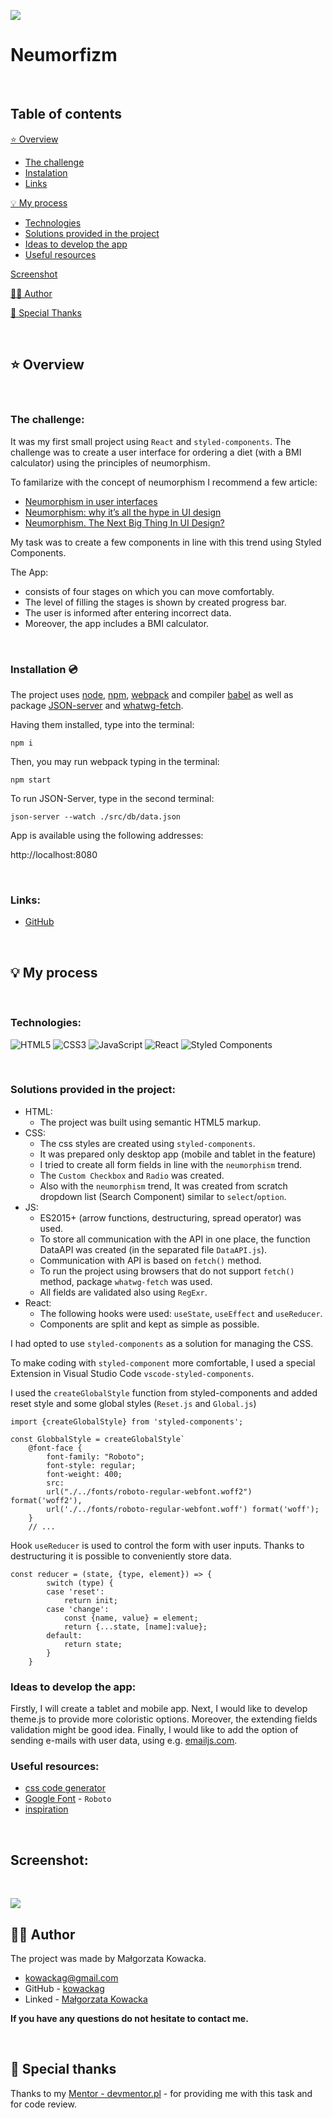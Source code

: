 ![](./public/top.jpg)

# Neumorfizm

&nbsp;

## Table of contents

[⭐ Overview](#⭐-overview)
  - [The challenge](#the-challenge)
  - [Instalation](#Installation-💿)
  - [Links](#links)

[💡 My process](#💡-my-process)
  - [Technologies](#Technologies)
  - [Solutions provided in the project](#Solutions-provided-in-the-project)
  - [Ideas to develop the app](#Ideas-to-develop-the-app)
  - [Useful resources](#useful-resources)

[Screenshot](#screenshot)

[🙋‍♂️ Author](#🙋‍♂️-author)

[👏 Special Thanks](#👏-special-thanks)

&nbsp;

## ⭐ Overview

&nbsp;

### **The challenge:**

It was my first small project using `React` and `styled-components`.
The challenge was to create a user interface for ordering a diet (with a BMI calculator) using the principles of neumorphism.

To familarize with the concept of neumorphism I recommend a few article:

- [Neumorphism in user interfaces](https://uxdesign.cc/neumorphism-in-user-interfaces-b47cef3bf3a6)
- [Neumorphism: why it’s all the hype in UI design](https://www.justinmind.com/blog/neumorphism-ui/)
- [Neumorphism. The Next Big Thing In UI Design?](https://opengeekslab.com/blog/neumorphism-the-next-big-thing-ui-design/)

My task was to create a few components in line with this trend using Styled Components.

The App:

- consists of four stages on which you can move comfortably.
- The level of filling the stages is shown by created progress bar.
- The user is informed after entering incorrect data.
- Moreover, the app includes a BMI calculator.

&nbsp;

### **Installation 💿**

The project uses [node](https://nodejs.org/en/), [npm](https://www.npmjs.com/), [webpack](https://webpack.js.org/) and compiler [babel](https://babeljs.io/setup#installation) as well as package [JSON-server](https://www.npmjs.com/package/json-server) and [whatwg-fetch](https://github.com/github/fetch).

Having them installed, type into the terminal: 
```
npm i
```
Then, you may run webpack typing in the terminal:

```
npm start
```

To run JSON-Server, type in the second terminal:
``` 
json-server --watch ./src/db/data.json
```
App is available using the following addresses:

http://localhost:8080

&nbsp;

### **Links:**
- [GitHub](https://github.com/kowackag/diet-form-and-calc-BMI)

&nbsp;
 
## 💡 My process

&nbsp;

### **Technologies:**

![HTML5](https://img.shields.io/badge/html5-%23E34F26.svg?style=for-the-badge&logo=html5&logoColor=white)
![CSS3](https://img.shields.io/badge/css3-%231572B6.svg?style=for-the-badge&logo=css3&logoColor=white)
![JavaScript](https://img.shields.io/badge/javascript-%23323330.svg?style=for-the-badge&logo=javascript&logoColor=%23F7DF1E)
![React](https://img.shields.io/badge/react-%2320232a.svg?style=for-the-badge&logo=react&logoColor=%2361DAFB)
![Styled Components](https://img.shields.io/badge/styled--components-DB7093?style=for-the-badge&logo=styled-components&logoColor=white)

&nbsp;
  
### **Solutions provided in the project:**
- HTML:
    - The project was built using semantic HTML5 markup.
- CSS:
    - The css styles are created using `styled-components`.
    - It was prepared only desktop app (mobile and tablet in the feature)
    - I tried to create all form fields in line with the `neumorphism` trend.
    - The `Custom Checkbox` and `Radio` was created.
    - Also with the `neumorphism` trend, It was created from scratch dropdown list (Search Component) similar to `select`/`option`.
- JS:
    - ES2015+ (arrow functions, destructuring, spread operator) was used.
    - To store all communication with the API in one place, the function DataAPI was created (in the separated file `DataAPI.js`).
    - Communication with API is based on `fetch()` method.
    - To run the project using browsers that do not support `fetch()` method, package `whatwg-fetch` was used.
    - All fields are validated also using `RegExr`.
- React:
    - The following hooks were used: `useState`, `useEffect` and `useReducer`.
    - Components are split and kept as simple as possible.


I had opted to use `styled-components` as a solution for managing the CSS.

To make coding with `styled-component` more comfortable, I used a special Extension in Visual Studio Code `vscode-styled-components`.

I used the `createGlobalStyle` function from styled-components and added reset style and some global styles (`Reset.js` and `Global.js`)

```
import {createGlobalStyle} from 'styled-components';

const GlobbalStyle = createGlobalStyle`
    @font-face {
        font-family: "Roboto";
        font-style: regular;
        font-weight: 400;
        src:
        url("./../fonts/roboto-regular-webfont.woff2") format('woff2'),
        url('./../fonts/roboto-regular-webfont.woff') format('woff');
    }
    // ...
```
Hook `useReducer` is used to control the form with user inputs. Thanks to destructuring it is possible to conveniently store data.

```
const reducer = (state, {type, element}) => {
        switch (type) {
        case 'reset':
            return init;
        case 'change':
            const {name, value} = element;
            return {...state, [name]:value};
        default:
            return state;
        }
    }
```

### **Ideas to develop the app:** 

Firstly, I will create a tablet and mobile app. Next, I would like to develop theme.js to provide more  coloristic options. Moreover, the extending fields validation might be good idea. Finally, I would like to add the option of sending e-mails with user data, using e.g. [emailjs.com](https://www.emailjs.com/).

### **Useful resources:**

- [css code generator](https://neumorphism.io/)
- [Google Font](https://fonts.google.com/specimen/Roboto) - `Roboto`
- [inspiration](https://bashooka.com/inspiration/neumorphism-ui-design-examples/)

&nbsp;

## **Screenshot:**
&nbsp;

![](./public/diet.jpg)


## 🙋‍♂️ Author

The project was made by Małgorzata Kowacka.
- kowackag@gmail.com
- GitHub - [kowackag](https://github.com/kowackag)
- Linked - [Małgorzata Kowacka](https://www.linkedin.com/in/ma%C5%82gorzata-kowacka-0258a812a/)

 **If you have any questions do not hesitate to contact me.**

&nbsp;

## 👏 Special thanks  
Thanks to my [Mentor - devmentor.pl](https://devmentor.pl/) - for providing me with this task and for code review.

&nbsp;